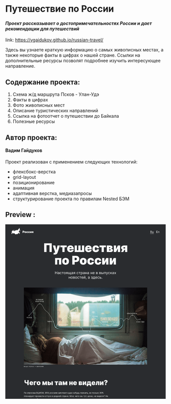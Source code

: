 # Путешествие по России

#### *Проект рассказывает о достопримечательностях России и дает рекомендации для путешествий*
link: https://vgaidukov.github.io/russian-travel/

Здесь вы узнаете краткую информацию о самых живописных местах, а также некоторые факты в цифрах о нашей стране.
Ссылки на дополнительные ресурсы позволят подробнее изучить интересующее направление.

## Содержание проекта:
 1. Схема ж/д маршрута Псков - Улан-Удэ
 2. Факты в цифрах
 3. Фото живописных мест
 4. Описание туристических направлений 
 5. Ссылка на фотоотчет о путешествии до Байкала
 6. Полезные ресурсы

 ## Автор проекта:

 #### Вадим Гайдуков
 Проект реализован с применением следующих технологий:
 - флексбокс-верстка
 - grid-layout
 - позиционирование
 - анимация
 - адаптивная верстка, медиазапросы
 - структурирование проекта по правилам Nested БЭМ

 ## Preview :
 ![Preview](vendor/preview.png)
 
